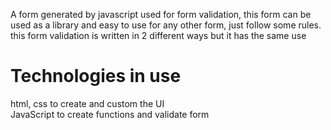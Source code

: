 A form generated by javascript used for form validation, this form can be used as a library and easy to use for any other form, just follow some rules. this form validation is written in 2 different ways but it has the same use

# Technologies in use

html, css to create and custom the UI
<br/>
JavaScript to create functions and validate form
